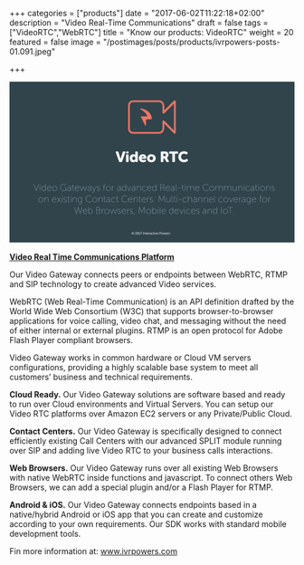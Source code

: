 +++
categories = ["products"]
date = "2017-06-02T11:22:18+02:00"
description = "Video Real-Time Communications"
draft = false
tags = ["VideoRTC","WebRTC"]
title = "Know our products: VideoRTC"
weight = 20
featured = false
image = "/postimages/posts/products/ivrpowers-posts-01.091.jpeg"

+++

![VideoRTC logo](/postimages/posts/products/ivrpowers-posts-01.009.jpeg)

[**Video Real Time Communications Platform**](http://www.ivrpowers.com/videortc/)

Our Video Gateway connects peers or endpoints between WebRTC, RTMP and SIP technology to create advanced Video services.

WebRTC (Web Real-Time Communication) is an API definition drafted by the World Wide Web Consortium (W3C) that supports browser-to-browser applications for voice calling, video chat, and messaging without the need of either internal or external plugins. RTMP is an open protocol for Adobe Flash Player compliant browsers.

Video Gateway works in common hardware or Cloud VM servers configurations, providing a highly scalable base system to meet all customers’ business and technical requirements.

  **Cloud Ready.** Our Video Gateway solutions are software based and ready to run over Cloud environments and Virtual Servers. You can setup our Video RTC platforms over Amazon EC2 servers or any Private/Public Cloud.

  **Contact Centers.** Our Video Gateway is specifically designed to connect efficiently existing Call Centers with our advanced SPLIT module running over SIP and adding live Video RTC to your business calls interactions.

  **Web Browsers.** Our Video Gateway runs over all existing Web Browsers with native WebRTC inside functions and javascript. To connect others Web Browsers, we can add a special plugin and/or a Flash Player for RTMP.

  **Android & iOS.** Our Video Gateway connects endpoints based in a native/hybrid Android or iOS app that you can create and customize according to your own requirements. Our SDK works with standard mobile development tools.

Fin more information at: [www.ivrpowers.com ](www.ivrpowers.com)

